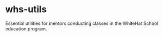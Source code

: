 # whs-utils
Essential utilities for mentors conducting classes in the WhiteHat School education program.

